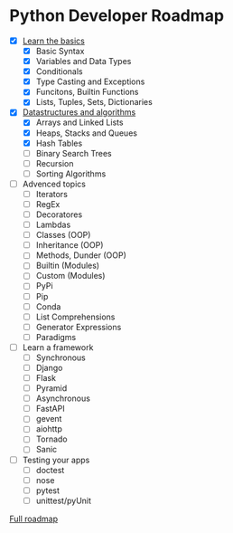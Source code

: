 # Python Developer Roadmap
- [x] [Learn the basics](https://github.com/k3ybladewielder/python-developer/blob/main/basics/basics.ipynb) 
  - [x] Basic Syntax
  - [x] Variables and Data Types
  - [x] Conditionals
  - [x] Type Casting and Exceptions
  - [x] Funcitons, Builtin Functions
  - [x] Lists, Tuples, Sets, Dictionaries
- [x] [Datastructures and algorithms](https://github.com/k3ybladewielder/python-developer/blob/main/datastructures_algorithms/algoritmos.ipynb)
  - [x] Arrays and Linked Lists
  - [x] Heaps, Stacks and Queues
  - [x] Hash Tables
  - [ ] Binary Search Trees 
  - [ ] Recursion
  - [ ]  Sorting Algorithms
- [ ] Advenced topics
  - [ ] Iterators
  - [ ] RegEx
  - [ ] Decoratores
  - [ ] Lambdas
  - [ ] Classes (OOP)
  - [ ] Inheritance (OOP)
  - [ ] Methods, Dunder (OOP)
  - [ ] Builtin (Modules)
  - [ ] Custom (Modules)
  - [ ] PyPi
  - [ ] Pip
  - [ ] Conda
  - [ ] List Comprehensions
  - [ ] Generator Expressions
  - [ ] Paradigms
- [ ] Learn a framework
  - [ ] Synchronous
  - [ ] Django
  - [ ] Flask
  - [ ] Pyramid
  - [ ] Asynchronous
  - [ ] FastAPI
  - [ ] gevent
  - [ ] aiohttp
  - [ ] Tornado
  - [ ] Sanic
- [ ] Testing your apps
  - [ ] doctest
  - [ ] nose
  - [ ] pytest
  - [ ] unittest/pyUnit

[Full roadmap](https://roadmap.sh/python)
